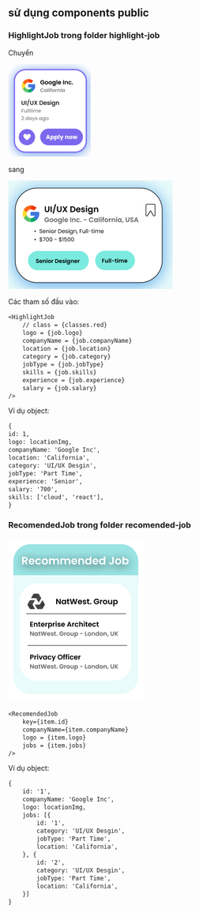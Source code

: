 ## sử dụng components public

### HighlightJob trong folder highlight-job

Chuyển

![img](../asses/readme/pre-highlight-job.png)

sang

![img](../asses/readme/highlight-job.png)

Các tham số đầu vào:

```argument
<HighlightJob
    // class = {classes.red}
    logo = {job.logo}
    companyName = {job.companyName}
    location = {job.location}
    category = {job.category}
    jobType = {job.jobType}
    skills = {job.skills}
    experience = {job.experience}
    salary = {job.salary}
/>
```

Ví dụ object:

```object
{
id: 1,
logo: locationImg,
companyName: 'Google Inc',
location: 'California',
category: 'UI/UX Desgin',
jobType: 'Part Time',
experience: 'Senior',
salary: '700',
skills: ['cloud', 'react'],
}
```

### RecomendedJob trong folder recomended-job

![img](../asses/readme/recomended-job.png)

```argument
<RecomendedJob 
    key={item.id}
    companyName={item.companyName}
    logo = {item.logo}
    jobs = {item.jobs}
/>
```
Ví dụ object:

```object
{
    id: '1',
    companyName: 'Google Inc',
    logo: locationImg,
    jobs: [{
        id: '1',
        category: 'UI/UX Desgin',
        jobType: 'Part Time',
        location: 'California',
    }, {
        id: '2',
        category: 'UI/UX Desgin',
        jobType: 'Part Time',
        location: 'California',
    }]
}
```


